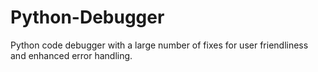 # Python-Debugger
Python code debugger with a large number of fixes for user friendliness and enhanced error handling.
